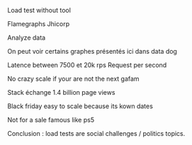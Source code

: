 Load test without tool

Flamegraphs
Jhicorp

Analyze data

On peut voir certains graphes présentés ici dans data dog

Latence  between 7500 et 20k rps
Request per second

No crazy scale if your are not the next gafam

Stack échange 1.4 billion page views

Black friday easy to scale because its kown dates

Not for a sale famous like ps5

Conclusion : load tests are social challenges / politics topics.